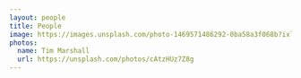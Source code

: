 ```yaml
---
layout: people
title: People
image: https://images.unsplash.com/photo-1469571486292-0ba58a3f068b?ixlib=rb-1.2.1&ixid=eyJhcHBfaWQiOjEyMDd9&auto=format&fit=crop&w=1050&q=80
photos:
  name: Tim Marshall
  url: https://unsplash.com/photos/cAtzHUz7Z8g
---
```

